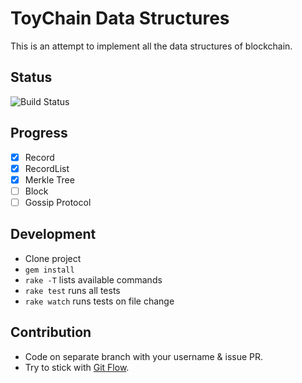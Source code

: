 # ToyChain Data Structures

This is an attempt to implement all the data structures of blockchain.

## Status

![Build Status][travis]

## Progress

- [x] Record
- [x] RecordList
- [x] Merkle Tree
- [ ] Block
- [ ] Gossip Protocol

## Development

- Clone project
- `gem install`
- `rake -T` lists available commands
- `rake test` runs all tests
- `rake watch` runs tests on file change

## Contribution

- Code on separate branch with your username & issue PR.
- Try to stick with [Git Flow][gf].

[gf]: https://github.com/nvie/gitflow
[travis]: https://travis-ci.org/big-org/toychain-data_structures.svg?branch=master
